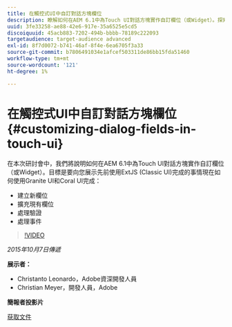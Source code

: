```yaml
---
title: 在觸控式UI中自訂對話方塊欄位
description: 瞭解如何在AEM 6.1中為Touch UI對話方塊實作自訂欄位（或Widget）。探索先前使用ExtJS (Classic UI)完成的事情現在如何使用Granite UI和Coral UI完成。
uuid: 3fe33258-ae88-42e6-917e-35a6525e5cd5
discoiquuid: 45acb883-7202-494b-bbbb-78189c222093
targetaudience: target-audience advanced
exl-id: 8f7d0072-b741-46af-8f4e-6ea6705f3a33
source-git-commit: b7806491034e1afcef503311de86bb15fda51460
workflow-type: tm+mt
source-wordcount: '121'
ht-degree: 1%

---
```


# 在觸控式UI中自訂對話方塊欄位{#customizing-dialog-fields-in-touch-ui}

在本次研討會中，我們將說明如何在AEM 6.1中為Touch UI對話方塊實作自訂欄位（或Widget）。目標是要向您展示先前使用ExtJS (Classic UI)完成的事情現在如何使用Granite UI和Coral UI完成：

* 建立新欄位
* 擴充現有欄位
* 處理驗證
* 處理事件

>[!VIDEO](https://video.tv.adobe.com/v/19373/?quality=9)

*2015年10月7日傳遞*

**展示者：**

* Christanto Leonardo，Adobe資深開發人員
* Christian Meyer，開發人員，Adobe

**簡報者投影片**

[获取文件](assets/aem-gems-customizing-touch-ui-dialog-fields.pdf)
<!--
[Get back to the Overview](https://helpx.adobe.com/experience-manager/kt/eseminars/gems/aem-index.html)
-->
